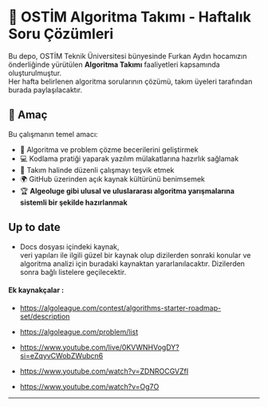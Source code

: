 # 🌟 OSTİM Algoritma Takımı - Haftalık Soru Çözümleri

Bu depo, OSTİM Teknik Üniversitesi bünyesinde Furkan Aydın hocamızın önderliğinde yürütülen **Algoritma Takımı** faaliyetleri kapsamında oluşturulmuştur.  
Her hafta belirlenen algoritma sorularının çözümü, takım üyeleri tarafından burada paylaşılacaktır.

## 🎯 Amaç

Bu çalışmanın temel amacı:

- 🧠 Algoritma ve problem çözme becerilerini geliştirmek  
- 💻 Kodlama pratiği yaparak yazılım mülakatlarına hazırlık sağlamak  
- 🤝 Takım halinde düzenli çalışmayı teşvik etmek  
- 🌍 GitHub üzerinden açık kaynak kültürünü benimsemek  
- 🏆 **Algeoluge gibi ulusal ve uluslararası algoritma yarışmalarına sistemli bir şekilde hazırlanmak**


## Up to date 
- Docs dosyası içindeki kaynak,  
veri yapıları ile ilgili güzel bir kaynak olup dizilerden sonraki konular ve algoritma analizi için buradaki kaynaktan yararlanılacaktır.
Dizilerden sonra bağlı listelere geçilecektir.



#### Ek kaynakçalar : 

- https://algoleague.com/contest/algorithms-starter-roadmap-set/description

- https://algoleague.com/problem/list

- https://www.youtube.com/live/0KVWNHVogDY?si=eZqyvCWobZWubcn6

- https://www.youtube.com/watch?v=ZDNROCGVZfI

- https://www.youtube.com/watch?v=Og7O
---
